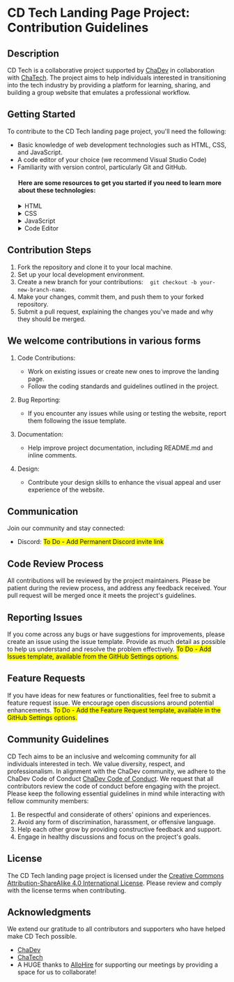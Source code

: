 # CD Tech Landing Page Project: Contribution Guidelines

## Description
CD Tech is a collaborative project supported by <a href="https://www.chadev.com" target="_blank">ChaDev</a> in collaboration with <a href="https://www.chatech.org/" target="_blank">ChaTech</a>. The project aims to help individuals interested in transitioning into the tech industry by providing a platform for learning, sharing, and building a group website that emulates a professional workflow.

## Getting Started
To contribute to the CD Tech landing page project, you'll need the following:
 - Basic knowledge of web development technologies such as HTML, CSS, and JavaScript.
 - A code editor of your choice (we recommend Visual Studio Code)
 - Familiarity with version control, particularly Git and GitHub.
 <div style="margin-left: 25px;">

#### Here are some resources to get you started if you need to learn more about these technologies:

<details>
<summary>HTML</summary>

- <a href="https://www.freecodecamp.org/news/html-crash-course/">HTML for Beginners (freeCodeCamp)</a>
- <a href="https://www.codecademy.com/learn/learn-html">Learn HTML (Codecademy)</a>
- <a href="https://www.youtube.com/watch?v=GDGejH3SDNQ&t=19s&ab_channel=freeCodeCamp.org">HTML & Coding Introduction – Course for Beginners (YouTube video from freeCodeCamp)</a>
</details>

<details>
<summary>CSS</summary>

- <a href="https://www.codecademy.com/learn/learn-css">Learn CSS (Codecademy)</a>
- <a href="https://www.freecodecamp.org/news/learn-css-in-11-hours/">Learn CSS in 11 Hours (freeCodeCamp)</a>
- <a href="https://www.youtube.com/watch?v=jNwCMTQ9ico&ab_channel=ColtSteele">Intro to CSS - Colt's Code Camp (YouTube video)</a>
</details>

<details>
<summary>JavaScript</summary>

- <a href="https://www.freecodecamp.org/news/learn-javascript-for-beginners/">Learn JavaScript for Beginners – JS Basics Handbook (freeCodeCamp)</a>
- <a href="https://www.codecademy.com/learn/introduction-to-javascript">Learn JavaScript (Codecademy)</a>
-  <a href="https://www.youtube.com/watch?v=BI1o2H9z9fo&t=1448s&ab_channel=TraversyMedia">Modern JavaScript From The Beginning | First 12 Hours (Traversy Media)</a>
</details>

<details>
<summary>Code Editor</summary>
<p>&nbsp;&nbsp;&nbsp;&nbsp;<a href="https://code.visualstudio.com/download">Download Link for Visual Studio Code</a></p>
</details>

</div>

  ## Contribution Steps
  1. Fork the repository and clone it to your local machine.
  2. Set up your local development environment.
  3. Create a new branch for your contributions: &nbsp;&nbsp; `git checkout -b your-new-branch-name`.
  4. Make your changes, commit them, and push them to your forked repository.
  5. Submit a pull request, explaining the changes you've made and why they should be merged.

## We welcome contributions in various forms
1. Code Contributions:
   - Work on existing issues or create new ones to improve the landing page.
   - Follow the coding standards and guidelines outlined in the project.

2. Bug Reporting:
   - If you encounter any issues while using or testing the website, report them following the issue template.

3. Documentation:
   - Help improve project documentation, including README.md and inline comments.

4. Design:
   - Contribute your design skills to enhance the visual appeal and user experience of the website.

## Communication
Join our community and stay connected:

- Discord:  <span style="background-color: #FFFF00">To Do - Add Permanent Discord invite link</span>

## Code Review Process
All contributions will be reviewed by the project maintainers. Please be patient during the review process, and address any feedback received. Your pull request will be merged once it meets the project's guidelines.

## Reporting Issues
If you come across any bugs or have suggestions for improvements, please create an issue using the issue template. Provide as much detail as possible to help us understand and resolve the problem effectively. <span style="background-color: #FFFF00">To Do - Add Issues template, available from the GitHub Settings options.</span>

## Feature Requests
If you have ideas for new features or functionalities, feel free to submit a feature request issue. We encourage open discussions around potential enhancements.  <span style="background-color: #FFFF00">To Do - Add the Feature Request template, available in the GitHub Settings options.</span>

## Community Guidelines
CD Tech aims to be an inclusive and welcoming community for all individuals interested in tech. We value diversity, respect, and professionalism. In alignment with the ChaDev community, we adhere to the ChaDev Code of Conduct <a href="https://chadev.com/coc/" target="_blank">ChaDev Code of Conduct</a>.  We request that all contributors review the code of conduct before engaging with the project. Please keep the following essential guidelines in mind while interacting with fellow community members:

1. Be respectful and considerate of others' opinions and experiences.
2. Avoid any form of discrimination, harassment, or offensive language.
3. Help each other grow by providing constructive feedback and support.
4. Engage in healthy discussions and focus on the project's goals.

## License
The CD Tech landing page project is licensed under the <a href="http://creativecommons.org/licenses/by-sa/4.0/" target="_blank">Creative Commons Attribution-ShareAlike 4.0 International License</a>. Please review and comply with the license terms when contributing.

## Acknowledgments
We extend our gratitude to all contributors and supporters who have helped make CD Tech possible. 
- <a href="https://www.chadev.com" target="_blank">ChaDev</a> 
- <a href="https://www.chatech.org/" target="_blank">ChaTech</a>
- A HUGE thanks to <a href="https://www.allohire.com/" target="_blank">AlloHire</a> for supporting our meetings by providing a space for us to collaborate!